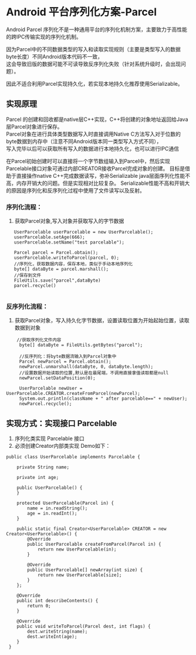 # Android 平台序列化方案-Parcel

Android Parcel 序列化不是一种通用平台的序列化机制方案，主要致力于高性能的跨IPC传输实现的序列化机制。

因为Parcel中的不同数据类型的写入和读取实现规则（主要是类型写入的数据byte长度）不同Android版本代码不一致，  
这会导致旧版的数据可能不可读导致反序列化失败（针对系统升级时，会出现问题）。

因此不适合利用Parcel实现持久化，若实现本地持久化推荐使用Serializable。

## 实现原理
Parcel 的创建和回收都是native层C++实现，C++将创建的对象地址返回给Java层Parcel对象进行保存。  
Parcel对象在进行具体类型数据写入时直接调用Native C方法写入对于位数的byte数据到内存中（注意不同Android版本同一类型写入方式不同），  
写入完毕以后可以获取所有写入的数据进行本地持久化，也可以进行IPC通信

在Parcel初始创建时可以直接将一个字节数组输入到Parcel中，然后实现Parcelable接口对象可通过内部CREATOR接收Parcel完成对象的创建。
目标是借助于直接操作native C++完成数据读写，弥补Serializable java层面序列化性能不高，内存开销大的问题。但是实现相对比较复杂。
Serializable性能不高和开销大的原因是序列化和反序列化过程中使用了文件读写以及反射。

### 序列化流程：
1. 获取Parcel对象,写入对象并获取写入的字节数据
```
   UserParcelable userParcelable = new UserParcelable();
   userParcelable.setAge(666);
   userParcelable.setName("test parcelable");
        
   Parcel parcel = Parcel.obtain();
   userParcelable.writeToParcel(parcel, 0);
   //序列化，获取数据内容，保存本地，类似于手动本地序列化
   byte[] dataByte = parcel.marshall();
   //保存到文件
   FileUtils.save("parcel",dataByte)
   parcel.recycle()
   
```

### 反序列化流程：
1. 获取Parcel对象，写入持久化字节数据，设置读取位置为开始起始位置，读取数据到对象
```
    //获取序列化文件内容
     byte[] dataByte = FileUtils.getBytes("parcel");

     //反序列化：将byte数据流输入到Parcel对象中
     Parcel newParcel = Parcel.obtain();
     newParcel.unmarshall(dataByte, 0, dataByte.length);
     //设置数据开始读取的位置,默认是在最尾端，不调用直接拿值读取都是null
     newParcel.setDataPosition(0);

     UserParcelable newUser = UserParcelable.CREATOR.createFromParcel(newParcel);
     System.out.println(className + " after parcelable==" + newUser);
     newParcel.recycle();
```


## 实现方式：实现接口 Parcelable
1. 序列化类实现 Parcelable 接口
2. 必须创建Creator内部类实现
Demo如下：
```
public class UserParcelable implements Parcelable {

    private String name;

    private int age;

    public UserParcelable() {
    }

    protected UserParcelable(Parcel in) {
        name = in.readString();
        age = in.readInt();
    }

    public static final Creator<UserParcelable> CREATOR = new Creator<UserParcelable>() {
        @Override
        public UserParcelable createFromParcel(Parcel in) {
            return new UserParcelable(in);
        }

        @Override
        public UserParcelable[] newArray(int size) {
            return new UserParcelable[size];
        }
    };

    @Override
    public int describeContents() {
        return 0;
    }

    @Override
    public void writeToParcel(Parcel dest, int flags) {
        dest.writeString(name);
        dest.writeInt(age);
    }
 }
```

